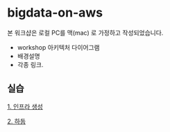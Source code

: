 # bigdata-on-aws #

본 워크샵은 로컬 PC를 맥(mac) 로 가정하고 작성되었습니다. 


* workshop 아키텍처 다이어그램
* 배경설명
* 각종 링크.


## 실습 ###

[1. 인프라 생성](https://github.com/gnosia93/bigdata-on-aws/blob/main/workshop/setup.md)

[2. 하둡](https://github.com/gnosia93/bigdata-on-aws/blob/main/workshop/hadoop.md)
